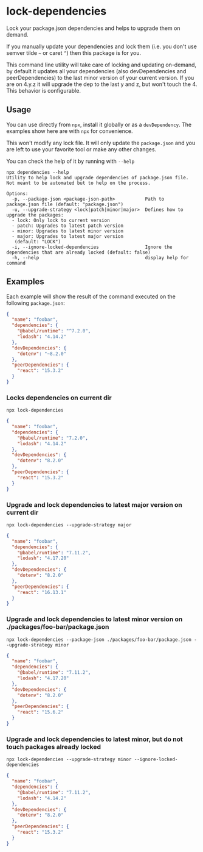 # lock-dependencies
Lock your package.json dependencies and helps to upgrade them on demand.

If you manually update your dependencies and lock them (i.e. you don't use semver tilde `~` or caret `^`) then this package is for you.

This command line utility will take care of locking and updating on-demand, by default it updates all your dependencies 
(also devDependencies and peerDependencies) to the last minor version of your current version. If you are on 4.y.z it 
will upgrade the dep to the last y and z, but won't touch the 4. This behavior is configurable.

## Usage

You can use directly from `npx`, install it globally or as a `devDependency`. The examples show here are with `npx` for
convenience.

This won't modify any lock file. It will only update the `package.json` and you are left to use your
favorite tool or make any other changes.

You can check the help of it by running with `--help`

```
npx dependencies --help
Utility to help lock and upgrade dependencies of package.json file. Not meant to be automated but to help on the process.

Options:
  -p, --package-json <package-json-path>           Path to package.json file (default: "package.json")
  -u, --upgrade-strategy <lock|patch|minor|major>  Defines how to upgrade the packages: 
  - lock: Only lock to current version
  - patch: Upgrades to latest patch version
  - minor: Upgrades to latest minor version
  - major: Upgrades to latest major version
   (default: "LOCK")
  -i, --ignore-locked-dependencies                 Ignore the dependencies that are already locked (default: false)
  -h, --help                                       display help for command
```

## Examples

Each example will show the result of the command executed on the following `package.json`:
```package.json
{
  "name": "foobar",
  "dependencies": {
    "@babel/runtime": "^7.2.0",
    "lodash": "4.14.2"
  },
  "devDependencies": {
    "dotenv": "~8.2.0"
  },
  "peerDependencies": {
    "react": "15.3.2"
  }
}
```



### Locks dependencies on current dir

`npx lock-dependencies`

```package.json
{
  "name": "foobar",
  "dependencies": {
    "@babel/runtime": "7.2.0",
    "lodash": "4.14.2"
  },
  "devDependencies": {
    "dotenv": "8.2.0"
  },
  "peerDependencies": {
    "react": "15.3.2"
  }
}
```


### Upgrade and lock dependencies to latest major version on current dir

`npx lock-dependencies --upgrade-strategy major`

```package.json
{
  "name": "foobar",
  "dependencies": {
    "@babel/runtime": "7.11.2",
    "lodash": "4.17.20"
  },
  "devDependencies": {
    "dotenv": "8.2.0"
  },
  "peerDependencies": {
    "react": "16.13.1"
  }
}
```

### Upgrade and lock dependencies to latest minor version on ./packages/foo-bar/package.json

`npx lock-dependencies --package-json ./packages/foo-bar/package.json --upgrade-strategy minor`

```package.json
{
  "name": "foobar",
  "dependencies": {
    "@babel/runtime": "7.11.2",
    "lodash": "4.17.20"
  },
  "devDependencies": {
    "dotenv": "8.2.0"
  },
  "peerDependencies": {
    "react": "15.6.2"
  }
}
```

### Upgrade and lock dependencies to latest minor, but do not touch packages already locked

`npx lock-dependencies --upgrade-strategy minor --ignore-locked-dependencies`

```package.json
{
  "name": "foobar",
  "dependencies": {
    "@babel/runtime": "7.11.2",
    "lodash": "4.14.2"
  },
  "devDependencies": {
    "dotenv": "8.2.0"
  },
  "peerDependencies": {
    "react": "15.3.2"
  }
}
```
